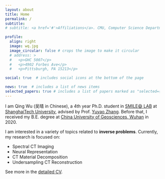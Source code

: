 ```yaml
---
layout: about
title: Home
permalink: /
subtitle:
# subtitle: <a href='#'>Affiliations</a>. CMU, Computer Science Department, Pittsburgh.

profile:
  align: right
  image: wq.jpg
  image_circular: false # crops the image to make it circular
  # address: >
  #   <p>GHC 5007</p>
  #   <p>4902 Forbes Ave</p>
  #   <p>Pittsburgh, PA 15213</p>

social: true  # includes social icons at the bottom of the page

news: true  # includes a list of news items
selected_papers: true # includes a list of papers marked as "selected={true}"
---
```


I am Qing Wu (吴晴 in Chinese), a 4th year Ph.D. student in [SMILE:smile: LAB](https://smilelab.com.cn/) at [ShanghaiTech University](https://www.shanghaitech.edu.cn/eng/), advised by Prof. [Yuyao Zhang](https://sist.shanghaitech.edu.cn/sist_en/2020/0814/c7582a54827/page.htm). Before that, I received my B.E. degree at [China University of Geosciences, Wuhan](https://en.cug.edu.cn/) in 2020.

I am interested in a variety of topics related to <strong>inverse problems</strong>. Currently, my research is focused on: 
* Spectral CT Imaging
* Neural Representation<br>
* CT Material Decomposition<br>
* Undersampling CT Reconstruction<br>


See more in the [detailed CV](https://iwuqing.github.io/assets/pdf/my_cv_en.pdf).